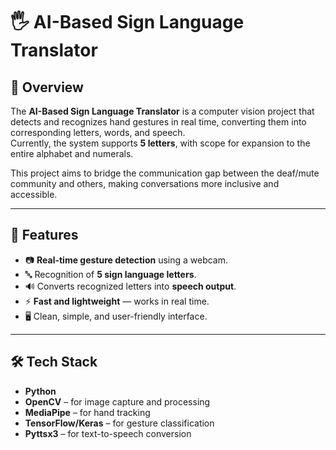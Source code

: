 # 🖐️ AI-Based Sign Language Translator

## 📌 Overview
The **AI-Based Sign Language Translator** is a computer vision project that detects and recognizes hand gestures in real time, converting them into corresponding letters, words, and speech.  
Currently, the system supports **5 letters**, with scope for expansion to the entire alphabet and numerals.

This project aims to bridge the communication gap between the deaf/mute community and others, making conversations more inclusive and accessible.

---

## 🎯 Features
- 📷 **Real-time gesture detection** using a webcam.
- 🔤 Recognition of **5 sign language letters**.
- 🔊 Converts recognized letters into **speech output**.
- ⚡ **Fast and lightweight** — works in real time.
- 🖥️ Clean, simple, and user-friendly interface.

---

## 🛠️ Tech Stack
- **Python**
- **OpenCV** – for image capture and processing
- **MediaPipe** – for hand tracking
- **TensorFlow/Keras** – for gesture classification
- **Pyttsx3** – for text-to-speech conversion